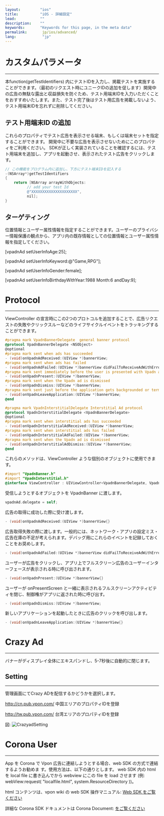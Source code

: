 ```yaml
---
layout:         "ios"
title:          "iOS - 詳細設定"
lead:           ""
description:    ""
keywords:       "Keywords for this page, in the meta data"
permalink:       jp/ios/advanced/
lang:            "jp"
---
```

# カスタムパラメータ
---
本function(getTestIdentifiers) 内にテストIDを入力し、掲載テストを実施することができます。（最初のリクエスト時にユニークIDの追加を促します）開発中の広告の無駄な露出と収益損失を防ぐため、テスト用端末IDを入力いただくことをおすすめいたします。また、テスト完了後はテスト用広告を掲載しないよう、テスト用端末IDを忘れずに削除してください。

## テスト用端末ID の追加
これらのプロパティでテスト広告を表示させる端末、もしくは端末セットを指定することができます。
開発中に不要な広告を表示させないためにこのプロパティをご利用ください。
SDKが正しく実装されていることを確認するには、テスト用端末を追加し、アプリを起動させ、表示されたテスト広告をクリックします。


```objective-c
// この機能をプログラム内に追加し、下方にテスト端末IDを記入する
-(NSArray*)getTestIdentifiers
{
    return [NSArray arrayWithObjects:
          // add your test Id
          @"XXXXXXXXXXXXXXXXXXXXX",
          nil];
}
```
## ターゲティング
位置情報とユーザー属性情報を指定することができます。ユーザーのプライバシー情報保護の観点から、アプリ内の既存情報としての位置情報とユーザー属性情報を指定してください。

   [vpadnAd setUserInfoAge:25];

   [vpadnAd setUserInfoKeyword:@"Game,RPG"];

   [vpadnAd setUserInfoGender:female];

   [vpadnAd setUserInfoBirthdayWithYear:1988 Month:6 andDay:9];


# Protocol
---
ViewController の宣言時にこの2つのプロトコルを追加することで、広告リクエストの失敗やクリックスルーなどのライフサイクルイベントをトラッキングすることができます。


```objective-c
#pragma mark VpadnBannerDelegate  general banner protocol
@protocol VpadnBannerDelegate <NSObject>
@optional
#pragma mark sent when ads has succeeded
- (void)onVpadnAdReceived:(UIView *)bannerView;
#pragma mark sent when ads has failed
- (void)onVpadnAdFailed:(UIView *)bannerView didFailToReceiveAdWithError:(NSError *)error; // alan todo code need to add
#pragma mark sent immediately before the user is presented with Vpadn ad
- (void)onVpadnPresent:(UIView *)bannerView;
#pragma mark sent when the Vpadn ad is dismissed
- (void)onVpadnDismiss:(UIView *)bannerView;
#pragma mark sent just before the application gets backgrounded or terminated
- (void)onVpadnLeaveApplication:(UIView *)bannerView;
@end
```

```objective-c
#pragma mark VpadnInterstitialDelegate Interstitial Ad protocol
@protocol VpadnInterstitialDelegate <VpadnBannerDelegate>
@optional
#pragma mark sent when interstitial ads has succeeded
- (void)onVpadnInterstitialAdReceived:(UIView *)bannerView;
#pragma mark sent when interstitial ads has failed
- (void)onVpadnInterstitialAdFailed:(UIView *)bannerView;
#pragma mark sent when the Vpadn ad is dismissed
- (void)onVpadnInterstitialAdDismiss:(UIView *)bannerView;
@end
```

これらのメソッドは、ViewController ような個別のオブジェクトに使用できます。

```objective-c
#import "VpadnBanner.h"
#import "VpadnInterstitial.h"
@interface ViewController : UIViewController<VpadnBannerDelegate, VpadnInterstitialDelegate>
```

受信しようとするオブジェクトを VpadnBanner に渡します。

```objective-c
vpadnAd.delegate = self;
```
広告の取得に成功した際に受け渡します。

```objective-c
- (void)onVpadnAdReceived:(UIView *)bannerView{}
```
広告取得失敗の際に渡します。一般的には、ネットワーク・アプリの設定ミス・広告在庫の不足が考えられます。デバッグ用にこれらのイベントを記録しておくことをお奨めします。

```objective-c
- (void)onVpadnAdFailed:(UIView *)bannerView didFailToReceiveAdWithError:(NSError *)error{}
```

ユーザーが広告をクリックし、アプリ上でフルスクリーン広告のユーザーインターフェースが表示される時に呼び出されます。

```objective-c
- (void)onVpadnPresent:(UIView *)bannerView{}
```
ユーザーが onPresentScreen と一緒に表示されるフルスクリーンアクティビティを閉じ、制御権がアプリに返された時に呼び出す。

```objective-c
- (void)onVpadnDismiss:(UIView *)bannerView;
```
新しいアプリケーションを起動したときに広告のクリックを呼び出します。

```objective-c
- (void)onVpadnLeaveApplication:(UIView *)bannerView{}
```

# Crazy Ad
---
バナーがディスプレイ全体にエキスパンドし、5-7秒後に自動的に閉じます。
<img src="{{site.imgurl}}/Crazyad.png" alt="" class="img-300" />


## Setting
---
管理画面にてCrazy ADを配信するかどうかを選択します。

http://cn.pub.vpon.com/ 中国エリアのプロパティIDを登録

http://tw.pub.vpon.com/ 台湾エリアのプロパティIDを登録

図:
![CrazyadSetting]



# Corona User
---
App を Corona で Vpon 広告に連結しようとする場合、web SDK の方式で連結するようお勧めま す。使用方法は、以下の通りとします。
web SDK 内の html を local file に書き込んでから webview にこの file を load させます (例: webView:request( "localfile.html", system.ResourceDirectory ))。

html コンテンツは、vpon wiki の web SDK 操作マニュアル: [Web SDK をご覧ください]

詳細な Corona SDK ドキュメントは Corona Document: [をご覧ください]




[CrazyadSetting]: {{site.imgurl}}/CrazyadSetting_JP.png
[Web SDK をご覧ください]: {{site.baseurl}}/jp/web/
[をご覧ください]: http://docs.coronalabs.com/api/library/native/newWebView.html
